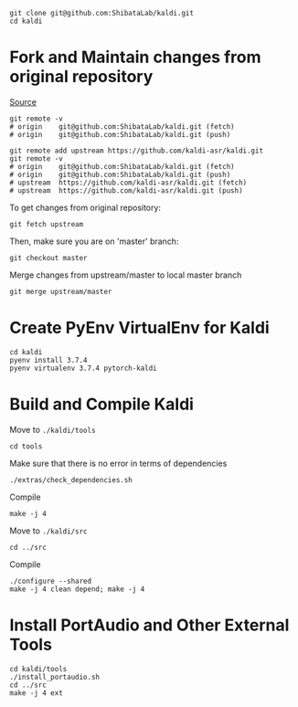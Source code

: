 
	git clone git@github.com:ShibataLab/kaldi.git
	cd kaldi

# Fork and Maintain changes from original repository
[Source](https://digitaldrummerj.me/git-syncing-fork-with-original-repo/)

	git remote -v
	# origin	git@github.com:ShibataLab/kaldi.git (fetch)
	# origin	git@github.com:ShibataLab/kaldi.git (push)

	git remote add upstream https://github.com/kaldi-asr/kaldi.git
	git remote -v
	# origin	git@github.com:ShibataLab/kaldi.git (fetch)
	# origin	git@github.com:ShibataLab/kaldi.git (push)
	# upstream	https://github.com/kaldi-asr/kaldi.git (fetch)
	# upstream	https://github.com/kaldi-asr/kaldi.git (push)

To get changes from original repository:

	git fetch upstream

Then, make sure you are on 'master' branch:
	
	git checkout master

Merge changes from upstream/master to local master branch

	git merge upstream/master

# Create PyEnv VirtualEnv for Kaldi

	cd kaldi
	pyenv install 3.7.4
	pyenv virtualenv 3.7.4 pytorch-kaldi

# Build and Compile Kaldi

Move to ``./kaldi/tools``

	cd tools

Make sure that there is no error in terms of dependencies

	./extras/check_dependencies.sh

Compile

	make -j 4

Move to ``./kaldi/src``

	cd ../src

Compile

	./configure --shared
	make -j 4 clean depend; make -j 4

# Install PortAudio and Other External Tools

	cd kaldi/tools
	./install_portaudio.sh
	cd ../src
	make -j 4 ext
